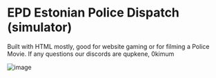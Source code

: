 # EPD Estonian Police Dispatch (simulator)
Built with HTML mostly, good for website gaming or for filming a Police Movie.
If any questions our discords are qupkene, 0kimum
 
![image](https://github.com/user-attachments/assets/22c517ab-0e46-49b3-af3f-73dc244aac2e)

